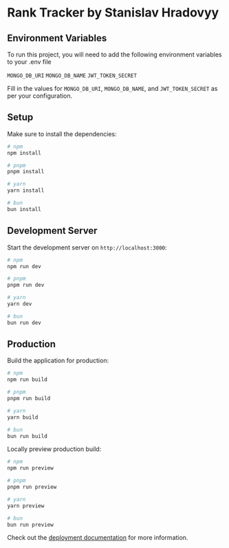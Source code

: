 # Rank Tracker by Stanislav Hradovyy

## Environment Variables

To run this project, you will need to add the following environment variables to your .env file

`MONGO_DB_URI`
`MONGO_DB_NAME`
`JWT_TOKEN_SECRET`

Fill in the values for `MONGO_DB_URI`, `MONGO_DB_NAME`, and `JWT_TOKEN_SECRET` as per your configuration.

## Setup

Make sure to install the dependencies:

```bash
# npm
npm install

# pnpm
pnpm install

# yarn
yarn install

# bun
bun install
```

## Development Server

Start the development server on `http://localhost:3000`:

```bash
# npm
npm run dev

# pnpm
pnpm run dev

# yarn
yarn dev

# bun
bun run dev
```

## Production

Build the application for production:

```bash
# npm
npm run build

# pnpm
pnpm run build

# yarn
yarn build

# bun
bun run build
```

Locally preview production build:

```bash
# npm
npm run preview

# pnpm
pnpm run preview

# yarn
yarn preview

# bun
bun run preview
```

Check out the [deployment documentation](https://nuxt.com/docs/getting-started/deployment) for more information.
